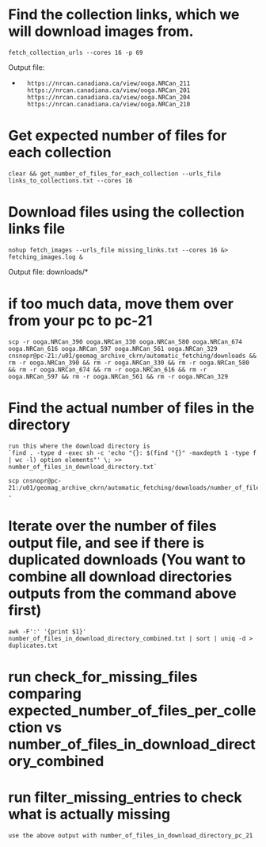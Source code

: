 # Find the collection links, which we will download images from. 

`fetch_collection_urls --cores 16 -p 69`
  
Output file:
-       https://nrcan.canadiana.ca/view/ooga.NRCan_211
        https://nrcan.canadiana.ca/view/ooga.NRCan_201
        https://nrcan.canadiana.ca/view/ooga.NRCan_204
        https://nrcan.canadiana.ca/view/ooga.NRCan_210
    

# Get expected number of files for each collection

`clear && get_number_of_files_for_each_collection --urls_file links_to_collections.txt --cores 16`


# Download files using the collection links file

`nohup fetch_images --urls_file missing_links.txt --cores 16 &> fetching_images.log &`

Output file:
    downloads/*
# if too much data, move them over from your pc to pc-21
    scp -r ooga.NRCan_390 ooga.NRCan_330 ooga.NRCan_580 ooga.NRCan_674 ooga.NRCan_616 ooga.NRCan_597 ooga.NRCan_561 ooga.NRCan_329 cnsnopr@pc-21:/u01/geomag_archive_ckrn/automatic_fetching/downloads && rm -r ooga.NRCan_390 && rm -r ooga.NRCan_330 && rm -r ooga.NRCan_580 && rm -r ooga.NRCan_674 && rm -r ooga.NRCan_616 && rm -r ooga.NRCan_597 && rm -r ooga.NRCan_561 && rm -r ooga.NRCan_329


# Find the actual number of files in the directory
    run this where the download directory is
    `find . -type d -exec sh -c 'echo "{}: $(find "{}" -maxdepth 1 -type f | wc -l) option elements"' \; >> number_of_files_in_download_directory.txt`
    
    scp cnsnopr@pc-21:/u01/geomag_archive_ckrn/automatic_fetching/downloads/number_of_files_in_download_directory_pc21.txt .

# Iterate over the number of files output file, and see if there is duplicated downloads (You want to combine all download directories outputs from the command above first)
    awk -F':' '{print $1}' number_of_files_in_download_directory_combined.txt | sort | uniq -d > duplicates.txt


# run check_for_missing_files comparing expected_number_of_files_per_collection vs number_of_files_in_download_directory_combined


# run filter_missing_entries to check what is actually missing
    use the above output with number_of_files_in_download_directory_pc_21